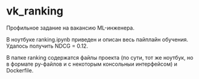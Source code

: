 # vk_ranking
Профильное задание на вакансию ML-инженера.

В ноутбуке ranking.ipynb приведен и описан весь пайплайн обучения. Удалось получить NDCG = 0.12.

В папке ranking содержатся файлы проекта (по сути, тот же ноутбук, но в формате py-файлов и с некоторым консольныи интерфейсом) и Dockerfile. 
